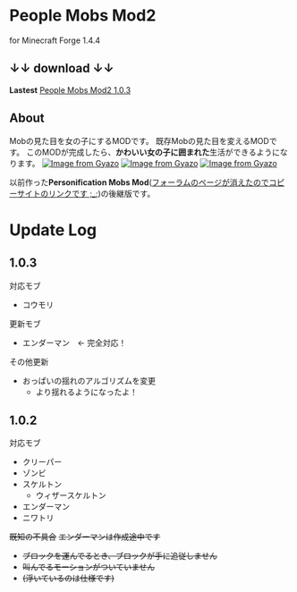 # People Mobs Mod2
for Minecraft Forge 1.4.4

## ↓↓ download ↓↓
**Lastest** [People Mobs Mod2 1.0.3](https://github.com/super-amateur/peoplemobsmod2/raw/master/peoplemobsmod2-0.1.3.jar)

## About
Mobの見た目を女の子にするMODです。
既存Mobの見た目を変えるMODです。
このMODが完成したら、**かわいい女の子に囲まれた**生活ができるようになります。
[![Image from Gyazo](https://i.gyazo.com/4c6c8a3d9096007ec7e997deb67df5c8.png)](https://gyazo.com/4c6c8a3d9096007ec7e997deb67df5c8)
[![Image from Gyazo](https://i.gyazo.com/cf4bc62c4a8296eef626583ab20f5483.png)](https://gyazo.com/cf4bc62c4a8296eef626583ab20f5483)
[![Image from Gyazo](https://i.gyazo.com/91e835f1813aa62570048a32f6f00df0.png)](https://gyazo.com/91e835f1813aa62570048a32f6f00df0)

以前作った**Personification Mobs Mod**([フォーラムのページが消えたのでコピーサイトのリンクです ;_;](http://www.9minecraft.net/people-mobs-mod/))の後継版です。

# Update Log
## 1.0.3
対応モブ
- コウモリ

更新モブ
- エンダーマン　← 完全対応！

その他更新
- おっぱいの揺れのアルゴリズムを変更
    - より揺れるようになったよ！

## 1.0.2
対応モブ
- クリーパー
- ゾンビ
- スケルトン
    - ウィザースケルトン
- エンダーマン
- ニワトリ

~~既知の不具合~~
~~エンダーマンは作成途中です~~
- ~~ブロックを運んでるとき、ブロックが手に追従しません~~
- ~~叫んでるモーションがついていません~~
- ~~(浮いているのは仕様です)~~
